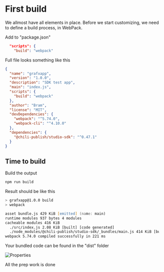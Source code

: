 # First build

We allmost have all elements in place. Before we start customizing, we need to define a build process, in WebPack.

Add to "package.json"

``` json
  "scripts": {
    "build": "webpack"
```

Full file looks something like this
``` json
{
  "name": "grafxapp",
  "version": "1.0.0",
  "description": "SDK test app",
  "main": "index.js",
  "scripts": {
    "build": "webpack"
  },
  "author": "Bram",
  "license": "MIT",
  "devDependencies": {
    "webpack": "^5.74.0",
    "webpack-cli": "^4.10.0"
  },
  "dependencies": {
    "@chili-publish/studio-sdk": "^0.47.1"
  }
}
```

## Time to build

Build the output

``` zsh
npm run build
```

Result should be like this

``` zsh
> grafxapp@1.0.0 build
> webpack

asset bundle.js 429 KiB [emitted] (name: main)
runtime modules 937 bytes 4 modules
cacheable modules 416 KiB
  ./src/index.js 2.08 KiB [built] [code generated]
  ./node_modules/@chili-publish/studio-sdk/_bundles/main.js 414 KiB [built] [code generated]
webpack 5.74.0 compiled successfully in 221 ms
```

Your bundled code can be found in the "dist" folder


![Properties](https://chilipublishdocs.imgix.net/GraFx_studio/integration/dist.png?w=800&q=80)

All the prep work is done